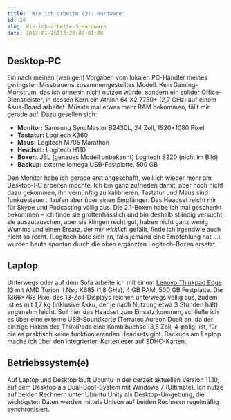 ```yaml
---
title: 'Wie ich arbeite (3): Hardware'
id: 24
slug: Wie-ich-arbeite-3-Hardware
date: 2012-01-26T13:28:00+01:00
---
```


## Desktop\-PC

Ein nach meinen (wenigen) Vorgaben vom lokalen PC-Händler meines geringsten Misstrauens zusammengestelltes Modell. Kein Gaming\-Monstrum, das ich ohnehin nicht nutzen würde, sondern ein solider Office\-Dienstleister, in dessen Kern ein Athlon 64 X2 7750+ (2,7 GHz) auf einem Asus-Board arbeitet. Müsste mal etwas mehr RAM bekommen, fällt mir gerade auf. Dazu gesellen sich:

-   **Monitor:** Samsung SyncMaster B2430L, 24 Zoll, 1920×1080 Pixel
-   **Tastatur:** Logitech K360
-   **Maus:** Logitech M705 Marathon
-   **Headset:** Logitech H110
-   **Boxen:** JBL (genaues Modell unbekannt) Logitech S220 (nicht im Bild)
-   **Backup:** externe iomega USB-Festplatte, 500 GB

Den Monitor habe ich gerade erst angeschafft, weil ich wieder mehr am Desktop\-PC arbeiten möchte. Ich bin ganz zufrieden damit, aber noch nicht dazu gekommen, ihn vernünftig zu kalibrieren. Tastatur und Maus sind funkgesteuert, laufen aber über einen Empfänger. Das Headset reicht mir für Skype und Podcasting völlig aus. Die 2.1-Boxen habe ich mal geschenkt bekommen – ich finde sie grottenhässlich und bin deshalb ständig versucht, sie auszutauschen, aber sie klingen recht gut, haben nicht ganz wenig Wumms und einen Ersatz, der mir _wirklich_ gefällt, finde ich irgendwie auch nicht so recht. (Logitech böte sich an, falls jemand eine Empfehlung hat …) wurden heute spontan durch die oben ergänzten Logitech-Boxen ersetzt.

## Laptop

Unterwegs oder auf dem Sofa arbeite ich mit einem [Lenovo Thinkpad Edge 13](http://shop.lenovo.com/us/laptops/thinkpad/edge-series/amd) mit AMD Turion II Neo K685 (1,8 GHz), 4 GB RAM, 500 GB Festplatte. Die 1366×768 Pixel des 13-Zoll-Displays reichen unterwegs völlig aus, zudem ist es mit 1,7 kg (inklusive Akku, der je nach Nutzung etwa 3 Stunden hält) angenehm leicht. Soll hier das Headset zum Einsatz kommen, schließe ich es über eine externe USB-Soundkarte (Terratec Aureon Dual) an, da der einzige Haken des ThinkPads eine Kombibuchse (3,5 Zoll, 4-polig) ist, für die es praktisch keine funktionierenden Headsets gibt. Backups am Laptop mache ich über den integrierten Kartenleser auf SDHC-Karten.

## Betriebssystem(e)

Auf Laptop und Desktop läuft Ubuntu in der derzeit aktuellen Version 11.10, auf dem Desktop als Dual-Boot\-System mit Windows 7 (Ultimate). Ich nutze auf beiden Rechnern unter Ubuntu Unity als Desktop\-Umgebung, die wichtigsten Daten werden mittels Unison auf beiden Rechnern regelmäßig synchronisiert.

